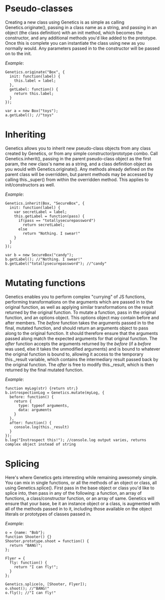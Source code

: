 Pseudo-classes
==============
Creating a new class using Genetics is as simple as calling Genetics.originate(), passing in a class name as a string, and passing in an object (the class definition) with an init method, which becomes the constructor, and any additional methods you'd like added to the prototype. Once this is complete you can instantiate the class using new as you normally would. Any parameters passed in to the constructor will be passed on to the init.

*Example*:

    Genetics.originate("Box", {
      init: function(label) {
        this.label = label;
      },
      getLabel: function() {
        return this.label;
      }
    });
    
    var a = new Box("toys");
    a.getLabel(); //"toys"

Inheriting
==========
Genetics allows you to inherit new pseudo-class objects from any class created by Genetics, or from any simple constructor/prototype combo. Call Genetics.inherit(), passing in the parent pseudo-class object as the first param, the new class's name as a string, and a class definition object as you would with Genetics.originate(). Any methods already defined on the parent class will be overridden, but parent methods may be accessed by calling this.\_super() from within the overridden method. This applies to init/constructors as well.

*Example*:

    Genetics.inherit(Box, "SecureBox", {
      init: function(label) {
        var secretLabel = label;
        this.getLabel = function(pass) {
          if(pass == "totallysecurepassword")
            return secretLabel;
          else
            return "Nothing. I swear!"
        }
      }
    });
    
    var b = new SecureBox("candy");
    b.getLabel(); //"Nothing. I swear!"
    b.getLabel("totallysecurepassword"); //"candy"

Mutating functions
==================
Genetics enables you to perform complex "currying" of JS functions, performing transformations on the arguments which are passed in to the original function, as well as applying similar transformations on the result returned by the original function. To mutate a function, pass in the original function, and an options object. This options object may contain before and after members. The *before* function takes the arguments passed in to the final, mutated function, and should return an arguments object to pass along to the original function. It should therefore ensure that the arguments passed along match the expected arguments for that original function. The *after* function accepts the arguments returned by the *before* (if a *before* was used, else it takes the unmodified arguments) and is bound to whatever the original function is bound to, allowing it access to the temporary this.\_result variable, which contains the intermediary result passed back by the original function. The *after* is free to modify this.\_result, which is then returned by the final mutated function.

*Example*:

    function myLog(str) {return str;}
    b.introspectionLog = Genetics.mutate(myLog, {
      before: function() {
        return {
          type: typeof arguments,
          data: arguments
        }
      },
      after: function() {
        console.log(this._result)
      }
    });
    b.log("Instrospect this!"); //console.log output varies, returns complex object instead of string
    
Splicing
========
Here's where Genetics gets interesting while remaining awesomely simple. You can mix in single functions, or all the methods of an object or class, all using Genetics.splice(). First pass in the base object or class you'd like to splice into, then pass in any of the following: a function, an array of functions, a class/constructor function, or an array of same. Genetics will ensure that your base, be it an instance object or a class, is augmented with all of the methods passed in to it, including those available on the object literals or prototypes of classes passed in.

*Example*:

    o = {name: "Bob"};
    function Shooter() {}
    Shooter.prototype.shoot = function() {
      return "BANG!";
    };
    
    Flyer = {
      fly: function() {
        return "I can fly!";
      }
    };
    
    Genetics.splice(o, [Shooter, Flyer]);
    o.shoot(); //"BANG!"
    o.fly(); //"I can fly!"